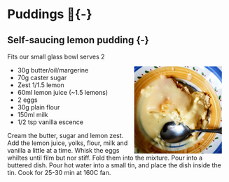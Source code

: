 # Puddings 🍮{-}

## Self-saucing lemon pudding {-}

Fits our small glass bowl serves 2

<img src="images/lemon-pudding.jpg" width="200" alt="Cover image" align="right" style="margin: 0 1em 0 1em" />

* 30g butter/oil/margerine
* 70g caster sugar
* Zest 1/1.5 lemon
* 60ml lemon juice (~1.5 lemons)
* 2 eggs
* 30g plain flour
* 150ml milk
* 1/2 tsp vanilla escence

Cream the butter, sugar and lemon zest. Add the lemon juice, yolks, flour, milk and vanilla a little at a time. Whisk the eggs whiltes until film but nor stiff. Fold them into the mixture. Pour into a buttered dish. Pour hot water into a small tin, and place the dish inside the tin. Cook for 25-30 min at 160C fan. 
